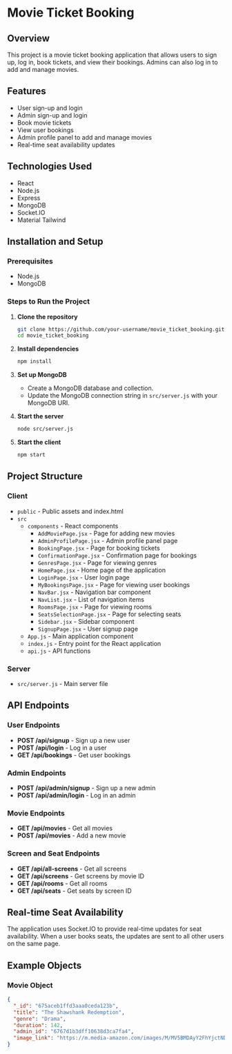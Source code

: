 # Movie Ticket Booking

## Overview

This project is a movie ticket booking application that allows users to sign up, log in, book tickets, and view their bookings. Admins can also log in to add and manage movies.

## Features

- User sign-up and login
- Admin sign-up and login
- Book movie tickets
- View user bookings
- Admin profile panel to add and manage movies
- Real-time seat availability updates

## Technologies Used

- React
- Node.js
- Express
- MongoDB
- Socket.IO
- Material Tailwind

## Installation and Setup

### Prerequisites

- Node.js
- MongoDB

### Steps to Run the Project

1. **Clone the repository**

   ```sh
   git clone https://github.com/your-username/movie_ticket_booking.git
   cd movie_ticket_booking
   ```

2. **Install dependencies**

   ```sh
   npm install
   ```

3. **Set up MongoDB**

   - Create a MongoDB database and collection.
   - Update the MongoDB connection string in `src/server.js` with your MongoDB URI.

4. **Start the server**

   ```sh
   node src/server.js
   ```

5. **Start the client**
   ```sh
   npm start
   ```

## Project Structure

### Client

- `public` - Public assets and index.html
- `src`
  - `components` - React components
    - `AddMoviePage.jsx` - Page for adding new movies
    - `AdminProfilePage.jsx` - Admin profile panel page
    - `BookingPage.jsx` - Page for booking tickets
    - `ConfirmationPage.jsx` - Confirmation page for bookings
    - `GenresPage.jsx` - Page for viewing genres
    - `HomePage.jsx` - Home page of the application
    - `LoginPage.jsx` - User login page
    - `MyBookingsPage.jsx` - Page for viewing user bookings
    - `NavBar.jsx` - Navigation bar component
    - `NavList.jsx` - List of navigation items
    - `RoomsPage.jsx` - Page for viewing rooms
    - `SeatsSelectionPage.jsx` - Page for selecting seats
    - `Sidebar.jsx` - Sidebar component
    - `SignupPage.jsx` - User signup page
  - `App.js` - Main application component
  - `index.js` - Entry point for the React application
  - `api.js` - API functions

### Server

- `src/server.js` - Main server file

## API Endpoints

### User Endpoints

- **POST /api/signup** - Sign up a new user
- **POST /api/login** - Log in a user
- **GET /api/bookings** - Get user bookings

### Admin Endpoints

- **POST /api/admin/signup** - Sign up a new admin
- **POST /api/admin/login** - Log in an admin

### Movie Endpoints

- **GET /api/movies** - Get all movies
- **POST /api/movies** - Add a new movie

### Screen and Seat Endpoints

- **GET /api/all-screens** - Get all screens
- **GET /api/screens** - Get screens by movie ID
- **GET /api/rooms** - Get all rooms
- **GET /api/seats** - Get seats by screen ID

## Real-time Seat Availability

The application uses Socket.IO to provide real-time updates for seat availability. When a user books seats, the updates are sent to all other users on the same page.

## Example Objects

### Movie Object

```json
{
  "_id": "675aceb1ffd3aaa0ceda123b",
  "title": "The Shawshank Redemption",
  "genre": "Drama",
  "duration": 142,
  "admin_id": "6767d1b3dff10638d3ca7fa4",
  "image_link": "https://m.media-amazon.com/images/M/MV5BMDAyY2FhYjctNDc5OS00MDNlLThiMG..."
}
```
